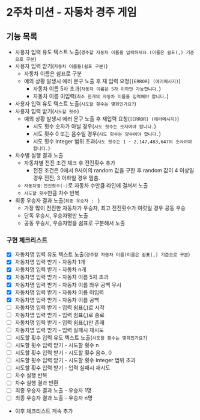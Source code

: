 # 2주차 미션 - 자동차 경주 게임

## 기능 목록

- 사용자 입력 유도 텍스트 노출(`경주할 자동차 이름을 입력하세요.(이름은 쉼표(,) 기준으로 구분`)
- 사용자 입력 받기(`자동차 이름들(쉼표 구분)`)
    - 자동차 이름은 쉼표로 구분
    - 예외 상황 발생시 에러 문구 노출 후 재 입력 요청(`[ERROR] (에러메시지)`)
        - 자동차 이름 5자 초과(`자동차 이름은 5자 이하만 가능합니다.`)
        - 자동차 이름 미입력(`최소 한개의 자동차 이름을 입력해야 합니다.`)
- 사용자 입력 유도 텍스트 노출(`시도할 횟수는 몇회인가요?`)
- 사용자 입력 받기(`시도할 횟수`)
    - 예외 상황 발생시 에러 문구 노출 후 재입력 요청(`[ERROR] (에러메시지)`)
        - 시도 횟수 숫자가 아닐 경우(`시도 횟수는 숫자여야 합니다.`)
        - 시도 횟수 0 또는 음수일 경우(`시도 횟수는 양수여야 합니다.`)
        - 시도 횟수 Integer 범위 초과(`시도 횟수는 1 ~ 2,147,483,647의 숫자여야 합니다.`)
- 차수별 실행 결과 노출
    - 자동차별 전진 조건 체크 후 전진횟수 추가
        - 전진 조건은 0에서 9사이의 random 값을 구한 후 random 값이 4 이상일 경우 전진, 3 이하일 경우 멈춤.
    - `자동차명`: `전진횟수(-)`로 자동차 수만큼 라인에 걸쳐서 노출
    - `시도할 횟수`만큼 차수 반복
- 최종 우승자 결과 노출(`최종 우승자 : ` )
    - 가장 많이 전진한 자동차가 우승자, 최고 전진횟수가 여럿일 경우 공동 우승
    - 단독 우승시, 우승자명만 노출
    - 공동 우승시, 우승자명을 쉼표로 구분해서 노출

### 구현 체크리스트

- [X] 자동차명 입력 유도 텍스트 노출(`경주할 자동차 이름(이름은 쉼표(,) 기준으로 구분`)
- [X] 자동차명 입력 받기 - 자동차 1개
- [X] 자동차명 입력 받기 - 자동차 n개
- [X] 자동차명 입력 받기 - 자동차 이름 5자 초과
- [X] 자동차명 입력 받기 - 자동차 이름 좌우 공백 무시
- [X] 자동차명 입력 받기 - 자동차 이름 미입력
- [X] 자동차명 입력 받기 - 자동차 이름 공백
- [ ] 자동차명 입력 받기 - 입력 쉼표(,)로 시작
- [ ] 자동차명 입력 받기 - 입력 쉼표(,)로 종료
- [ ] 자동차명 입력 받기 - 입력 쉼표(,)만 존재
- [ ] 자동차명 입력 받기 - 입력 실패시 재시도
- [ ] 시도할 횟수 입력 유도 텍스트 노출(`시도할 횟수는 몇회인가요?`)
- [ ] 시도할 횟수 입력 받기 - 시도할 횟수 n
- [ ] 시도할 횟수 입력 받기 - 시도할 횟수 음수, 0
- [ ] 시도할 횟수 입력 받기 - 시도할 횟수 Integer 범위 초과
- [ ] 시도할 횟수 입력 받기 - 입력 실패시 재시도
- [ ] 차수 실행 반복
- [ ] 차수 실행 결과 반환
- [ ] 최종 우승자 결과 노출 - 우승자 1명
- [ ] 최종 우승자 결과 노출 - 우승자 n명
- 이후 체크리스트 계속 추가
